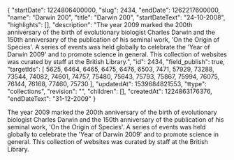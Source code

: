 {
  "startDate": 1224806400000, 
  "slug": 2434, 
  "endDate": 1262217600000, 
  "name": "Darwin 200", 
  "title": "Darwin 200", 
  "startDateText": "24-10-2008", 
  "highlights": [], 
  "description": "The year 2009 marked the 200th anniversary of the birth of evolutionary biologist Charles Darwin and the 150th anniversary of the publication of his seminal work, 'On the Origin of Species'. A series of events was held globally to celebrate the 'Year of Darwin 2009' and to promote science in general. This collection of websites was curated by staff at the British Library.", 
  "id": 2434, 
  "field_publish": true, 
  "targetIds": [
    5625, 
    6464, 
    6465, 
    6475, 
    6476, 
    6503, 
    7471, 
    57929, 
    73288, 
    73544, 
    74082, 
    74601, 
    74757, 
    75480, 
    75643, 
    75793, 
    75867, 
    75994, 
    76075, 
    76144, 
    76168, 
    77460, 
    75730
  ], 
  "updatedAt": 1539684821553, 
  "ttype": "collections", 
  "revision": "", 
  "children": [], 
  "createdAt": 1224863176376, 
  "endDateText": "31-12-2009"
}

The year 2009 marked the 200th anniversary of the birth of evolutionary biologist Charles Darwin and the 150th anniversary of the publication of his seminal work, 'On the Origin of Species'. A series of events was held globally to celebrate the 'Year of Darwin 2009' and to promote science in general. This collection of websites was curated by staff at the British Library.